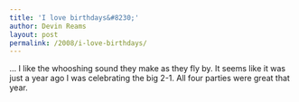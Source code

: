 ```yaml
---
title: 'I love birthdays&#8230;'
author: Devin Reams
layout: post
permalink: /2008/i-love-birthdays/
---
```

<p>&#8230; I like the whooshing sound they make as they fly by. It seems like it was just a year ago I was celebrating the big 2-1. All four parties were great that year.</p>
<p><a title="veritum dies aperit" href="http://flickr.com/photos/73584213@N00/322654818"><img src="http://farm1.static.flickr.com/132/322654818_bee37f5b1e.jpg" alt="" /></a></p>

